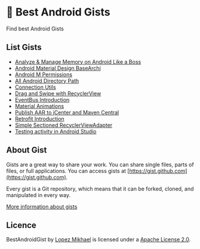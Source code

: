 :book: Best Android Gists
=================

Find best Android Gists

List Gists
-----

* [Analyze & Manage Memory on Android Like a Boss](https://gist.github.com/lopspower/c65f28ee504763bd0b4a)
* [Android Material Design BaseArchi](https://gist.github.com/lopspower/9d37377f063dd26bf1eb)
* [Android M Permissions](https://gist.github.com/lopspower/01aa324dae5875f27cf9)
* [All Android Directory Path](https://gist.github.com/lopspower/76421751b21594c69eb2)
* [Connection Utils](https://gist.github.com/lopspower/3e93e09f59d15d238908)
* [Drag and Swipe with RecyclerView](https://gist.github.com/iPaulPro/2216ea5e14818056cfcc)
* [EventBus Introduction](https://gist.github.com/lopspower/c7f05a12f9de4c036c6d)
* [Material Animations](https://gist.github.com/lopspower/1a0b4e0c50d90fbf2379)
* [Publish AAR to jCenter and Maven Central](https://gist.github.com/lopspower/6f62fe1492726d848d6d)
* [Retrofit Introduction](https://gist.github.com/lopspower/004f9295966ab5cb6ef6)
* [Simple Sectioned RecyclerViewAdapter](https://gist.github.com/gabrielemariotti/4c189fb1124df4556058)
* [Testing activity in Android Studio](https://gist.github.com/lopspower/e02376c656c1afed2cf9)

About Gist
-----

Gists are a great way to share your work. You can share single files, parts of files, or full applications. You can access gists at [https://gist.github.com](https://gist.github.com).

Every gist is a Git repository, which means that it can be forked, cloned, and manipulated in every way.

[More information about gists](https://help.github.com/articles/about-gists/)

Licence
-----

BestAndroidGist by [Lopez Mikhael](http://mikhaellopez.com/) is licensed under a [Apache License 2.0](http://www.apache.org/licenses/LICENSE-2.0).
